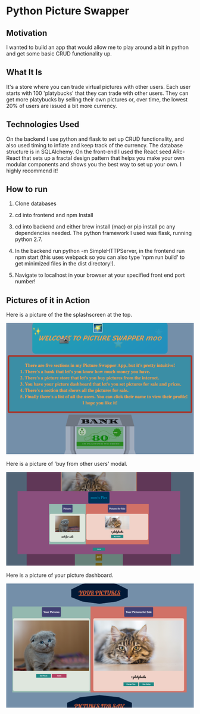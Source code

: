 # Python Picture Swapper

## Motivation

I wanted to build an app that would allow me to play around a bit in python and get some basic CRUD functionality up.

## What It Is

It's a store where you can trade virtual pictures with other users. Each user starts with 100 'platybucks' that they can trade with other users. They can get more platybucks by selling their own pictures or, over time, the lowest 20% of users are issued a bit more currency.

## Technologies Used

On the backend I use python and flask to set up CRUD functionality, and also used timing to inflate and keep track of the currency. The database structure is in SQLAlchemy. On the front-end I used the React seed ARc-React that sets up a fractal design pattern that helps you make your own modular components and shows you the best way to set up your own. I highly recommend it!

## How to run

1. Clone databases

2. cd into frontend and npm Install

3. cd into backend and either brew install (mac) or pip install pc any dependencies needed. The python framework I used was flask, running python 2.7.

4. In the backend run python -m SimpleHTTPServer, in the frontend run npm start (this uses webpack so you can also type 'npm run build' to get minimized files in the dist directory!).

5. Navigate to localhost in your browser at your specified front end port number!

## Pictures of it in Action

Here is a picture of the the splashscreen at the top.

![Screenshot](/screenshots/splashscreen.png?raw=true "Splash Screen")

Here is a picture of 'buy from other users' modal.

![Screenshot](/screenshots/buyfromotherusers.png?raw=true "Buy from other users")

Here is a picture of your picture dashboard.

![Screenshot](/screenshots/picturedashboard.png?raw=true "Picture Dashboard")
